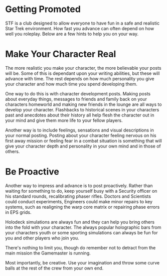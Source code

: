 Getting Promoted
================

STF is a club designed to allow everyone to have fun in a safe and
realistic Star Trek environment. How fast you advance can often depend
on how well you roleplay. Below are a few hints to help you on your way.

Make Your Character Real
========================

The more realistic you make your character, the more believable your
posts will be. Some of this is dependant upon your writing abilities,
but these will advance with time. The rest depends on how much
personality you give your character and how much time you spend
developing them.

One way to do this is with character development posts. Making posts
about everyday things, messages to friends and family back on your
characters homeworld and making new friends in the lounge are all ways
to develop your character. Flashbacks to historical scenes in your
characters past and anecdotes about their history all help flesh the
character out in your mind and give them more life to your fellow
players.

Another way is to include feelings, sensations and visual descriptions
in your normal posting. Posting about your character feeling nervous on
his first away mission or feeling fear in a combat situation is
something that will give your character depth and personality in your
own mind and in those of others.

Be Proactive
============

Another way to impress and advance is to post proactively. Rather than
waiting for something to do, keep yourself busy with a Security officer
on his standard rounds, recalibrating phaser rifles. Doctors and
Scientists could conduct experiments, Engineers could make minor repairs
to key systems, such as realigning the warp core matrix or repairing
phase errors in EPS grids.

Holodeck simulations are always fun and they can help you bring others
into the fold with your character. The always popular holographic bars
from your characters youth or some sporting simulations can always be
fun for you and other players who join you.

There's nothing to limit you, though do remember not to detract from the
main mission the Gamemaster is running.

Most importantly, be creative. Use your imagination and throw some curve
balls at the rest of the crew from your own end.
